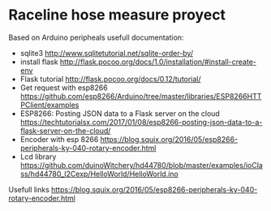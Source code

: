 # Raceline hose measure proyect
Based on Arduino peripheals
usefull documentation: 
- sqlite3 http://www.sqlitetutorial.net/sqlite-order-by/
- install flask  http://flask.pocoo.org/docs/1.0/installation/#install-create-env
- Flask tutorial  http://flask.pocoo.org/docs/0.12/tutorial/
- Get request with esp8266 https://github.com/esp8266/Arduino/tree/master/libraries/ESP8266HTTPClient/examples
- ESP8266: Posting JSON data to a Flask server on the cloud https://techtutorialsx.com/2017/01/08/esp8266-posting-json-data-to-a-flask-server-on-the-cloud/ 
- Encoder with esp 8266 https://blog.squix.org/2016/05/esp8266-peripherals-ky-040-rotary-encoder.html
- Lcd library https://github.com/duinoWitchery/hd44780/blob/master/examples/ioClass/hd44780_I2Cexp/HelloWorld/HelloWorld.ino


Usefull links
https://blog.squix.org/2016/05/esp8266-peripherals-ky-040-rotary-encoder.html
